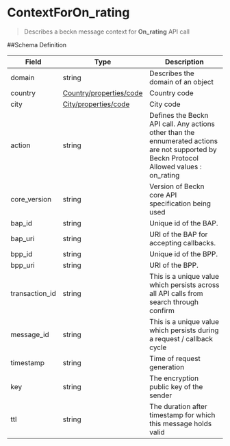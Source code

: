 # ContextForOn_rating

> Describes a beckn message context for **On_rating** API call

##Schema Definition

| **Field**      | **Type**                                                                  | **Description**                                                                                                                                 |
| -------------- | ------------------------------------------------------------------------- | ----------------------------------------------------------------------------------------------------------------------------------------------- |
| domain         | string                                                                    | Describes the domain of an object                                                                                                               |
| country        | [Country/properties/code](/reference/0.9.3/core/schema-reference/country) | Country code                                                                                                                                    |
| city           | [City/properties/code](/reference/0.9.3/core/schema-reference/city)       | City code                                                                                                                                       |
| action         | string                                                                    | Defines the Beckn API call. Any actions other than the ennumerated actions are not supported by Beckn Protocol <br/> Allowed values : on_rating |
| core_version   | string                                                                    | Version of Beckn core API specification being used                                                                                              |
| bap_id         | string                                                                    | Unique id of the BAP.                                                                                                                           |
| bap_uri        | string                                                                    | URI of the BAP for accepting callbacks.                                                                                                         |
| bpp_id         | string                                                                    | Unique id of the BPP.                                                                                                                           |
| bpp_uri        | string                                                                    | URI of the BPP.                                                                                                                                 |
| transaction_id | string                                                                    | This is a unique value which persists across all API calls from search through confirm                                                          |
| message_id     | string                                                                    | This is a unique value which persists during a request / callback cycle                                                                         |
| timestamp      | string                                                                    | Time of request generation                                                                                                                      |
| key            | string                                                                    | The encryption public key of the sender                                                                                                         |
| ttl            | string                                                                    | The duration after timestamp for which this message holds valid                                                                                 |

